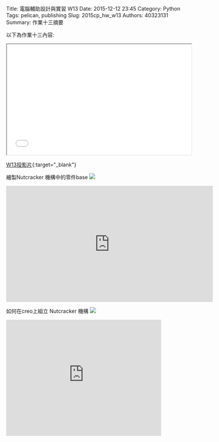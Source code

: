 Title: 電腦輔助設計與實習  W13
Date: 2015-12-12 23:45
Category: Python
Tags: pelican, publishing
Slug: 2015cp_hw_w13
Authors: 40323131
Summary: 作業十三摘要

以下為作業十三內容:
  
<iframe src="40323131_cp_w13.html" width="500" height="300"></iframe>

[W13投影片](40323131_cp_w13.html){:target="_blank"}
  
  繪製Nutcracker 機構中的零件base
<img src="https://copy.com/xyZ1CzoQ7DIU01FU">
<iframe width="560" height="315" src="https://www.youtube.com/embed/PGPUGZul3Uw" frameborder="0" allowfullscreen></iframe>

如何在creo上組立 Nutcracker 機構
<img src="https://copy.com/OaG0cfYIWFaoIDUg">
<iframe width="420" height="315" src="https://www.youtube.com/embed/c6HSNTaFVQg" frameborder="0" allowfullscreen></iframe>
